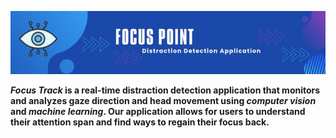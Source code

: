 ![Header](./banner.jpg)


**_Focus Track_ is a real-time distraction detection application that monitors and analyzes gaze direction and head movement using _computer vision_ and _machine learning_. Our application allows for users to understand their attention span and find ways to regain their focus back.**
